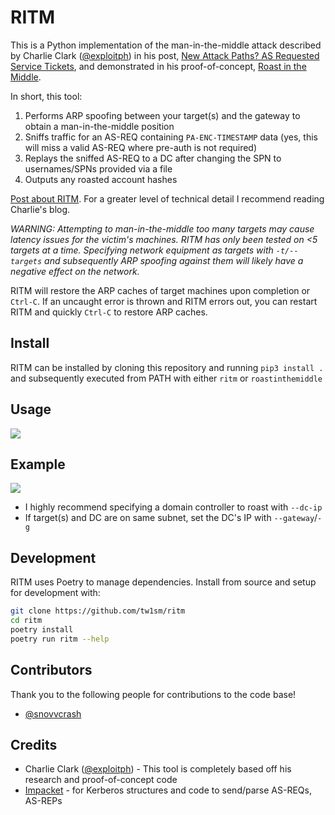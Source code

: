 # RITM
This is a Python implementation of the man-in-the-middle attack described by Charlie Clark ([@exploitph](https://twitter.com/exploitph)) in his post, [New Attack Paths? AS Requested Service Tickets](https://www.semperis.com/blog/new-attack-paths-as-requested-sts/), and demonstrated in his proof-of-concept, [Roast in the Middle](https://github.com/0xe7/RoastInTheMiddle).

In short, this tool:
1. Performs ARP spoofing between your target(s) and the gateway to obtain a man-in-the-middle position
2. Sniffs traffic for an AS-REQ containing `PA-ENC-TIMESTAMP` data (yes, this will miss a valid AS-REQ where pre-auth is not required)
3. Replays the sniffed AS-REQ to a DC after changing the SPN to usernames/SPNs provided via a file
4. Outputs any roasted account hashes

[Post about RITM](https://tw1sm.substack.com/p/roast-in-the-middle). For a greater level of technical detail I recommend reading Charlie's blog.

_WARNING: Attempting to man-in-the-middle too many targets may cause latency issues for the victim's machines. RITM has only been tested on <5 targets at a time. Specifying network equipment as targets with `-t/--targets` and subsequently ARP spoofing against them will likely have a negative effect on the network._

RITM will restore the ARP caches of target machines upon completion or `Ctrl-C`. If an uncaught error is thrown and RITM errors out, you can restart RITM and quickly `Ctrl-C` to restore ARP caches.

## Install
RITM can be installed by cloning this repository and running `pip3 install .` and subsequently executed from PATH with either `ritm` or `roastinthemiddle`

## Usage
![](.github/usage.png)

## Example
![](.github/example.png)

- I highly recommend specifying a domain controller to roast with `--dc-ip`
- If target(s) and DC are on same subnet, set the DC's IP with `--gateway`/`-g`

## Development
RITM uses Poetry to manage dependencies. Install from source and setup for development with:

```bash
git clone https://github.com/tw1sm/ritm
cd ritm
poetry install
poetry run ritm --help
```

## Contributors
Thank you to the following people for contributions to the code base!
- [@snovvcrash](https://twitter.com/snovvcrash)

## Credits
- Charlie Clark ([@exploitph](https://twitter.com/exploitph)) - This tool is completely based off his research and proof-of-concept code
- [Impacket](https://github.com/SecureAuthCorp/impacket) - for Kerberos structures and code to send/parse AS-REQs, AS-REPs
